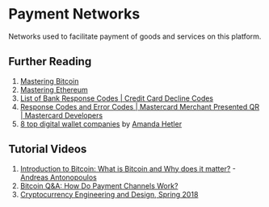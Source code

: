 # Payment Networks

Networks used to facilitate payment of goods and services on this platform.

## Further Reading

1. [Mastering Bitcoin](https://github.com/bitcoinbook/bitcoinbook)
2. [Mastering Ethereum](https://github.com/ethereumbook/ethereumbook)
3. [List of Bank Response Codes | Credit Card Decline Codes](https://paymentcloudinc.com/blog/credit-card-decline-codes/)
4. [Response Codes and Error Codes | Mastercard Merchant Presented QR | Mastercard Developers](https://developer.mastercard.com/mastercard-merchant-presented-qr/documentation/server-apis/response-error-codes/)
5. [8 top digital wallet companies](https://www.techtarget.com/whatis/feature/Top-digital-wallet-companies) by [Amanda Hetler](https://www.techtarget.com/contributor/Amanda-Hetler)

## Tutorial Videos

1. [Introduction to Bitcoin: What is Bitcoin and Why does it matter?](https://youtu.be/l1si5ZWLgy0) - [Andreas Antonopoulos](https://www.youtube.com/c/aantonop)
2. [Bitcoin Q&A: How Do Payment Channels Work?](https://youtu.be/DAuNlOfws0o)
3. [Cryptocurrency Engineering and Design, Spring 2018](https://www.youtube.com/playlist?list=PLUl4u3cNGP61KHzhg3JIJdK08JLSlcLId)